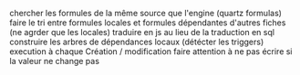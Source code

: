 chercher les formules de la même source que l'engine (quartz formulas)
faire le tri entre formules locales et formules dépendantes d'autres fiches (ne agrder que les locales)
traduire en js au lieu de la traduction en sql
construire les arbres de dépendances locaux (détécter les triggers)
execution à chaque Création / modification 
faire attention à ne pas écrire si la valeur ne change pas